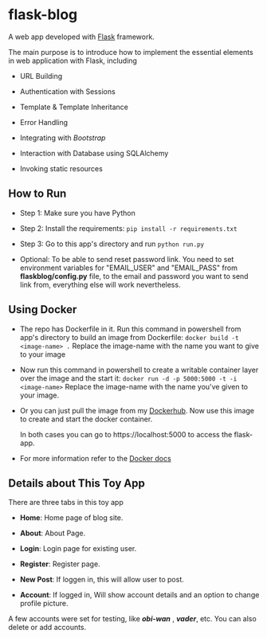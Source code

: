 # flask-blog

A web app developed with [Flask](http://flask.pocoo.org/) framework. 

The main purpose is to introduce how to implement the essential elements in web application with Flask, including

- URL Building

- Authentication with Sessions

- Template & Template Inheritance

- Error Handling

- Integrating with *Bootstrap*

- Interaction with Database using SQLAlchemy

- Invoking static resources



## How to Run

- Step 1: Make sure you have Python

- Step 2: Install the requirements: `pip install -r requirements.txt`

- Step 3: Go to this app's directory and run `python run.py`

- Optional:
  To be able to send reset password link. You need to set environment variables for "EMAIL_USER" and "EMAIL_PASS" from **flaskblog/config.py** file, to the email and password you want to send link from, everything else will work nevertheless.


## Using Docker

- The repo has Dockerfile in it. Run this command in powershell from app's directory to build an image from Dockerfile:
  `docker build -t <image-name> .`
  Replace the image-name with the name you want to give to your image
  
- Now run this command in powershell to create a writable container layer over the image and the start it:
  `docker run -d -p 5000:5000 -t -i <image-name>`
  Replace the image-name with the name you've given to your image.
  
- Or you can just pull the image from my [Dockerhub](https://hub.docker.com/r/varunghost/flask-blog). 
  Now use this image to create and start the docker container.
  
  In both cases you can go to https://localhost:5000 to access the flask-app.
  
- For more information refer to the [Docker docs](https://docs.docker.com/)



## Details about This Toy App

There are three tabs in this toy app

- **Home**: Home page of blog site.

- **About**: About Page.

- **Login**: Login page for existing user.

- **Register**: Register page.

- **New Post**: If loggen in, this will allow user to post.

- **Account**: If logged in, Will show account details and an option to change profile picture.


A few accounts were set for testing, like ***obi-wan*** , ***vader***, etc. You can also delete or add accounts.
